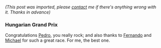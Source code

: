 *(This post was imported, please [contact](/#/contact) me if there's anything wrong with it. Thanks in advance)*

<div class="entry-body">
<h3>Hungarian Grand Prix</h3>
<p>
	Congratulations <a href="http://www.pedrodelarosa.com/">Pedro</a>, you really rock; and also thanks to <a href="http://www.fernandoalonso.com/">Fernando</a> and <a href="http://en.wikipedia.org/wiki/Michael_Schumacher">Michael</a> for such a great race. For me, the best one.
</p>
</div>
